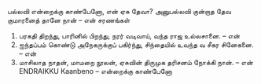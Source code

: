 
பல்லவி
என்றைக்கு காண்பேனோ, என் ஏசு தேவா?
அனுபல்லவி
குன்றாத தேவ குமாரனைத் தானே நான் – என்
சரணங்கள்
1. பரகதி திறந்து, பாரினில் பிறந்து,
நரர் வடிவாய், வந்த ராஜ உல்லசானை. – என்
2. ஐந்தப்பம் கொண்டு அநேகருக்குப் பகிர்ந்து,
சிந்தையில் உவந்த வ சீகர சினேகனை. – என்
3. மாசிலாத நாதன், மாமறை நூலன்,
ஏசுவின் திருமுக தரிசனம் நோக்கி நான். – என்
ENDRAIKKU Kaanbeno – என்றைக்கு காண்பேனோ

